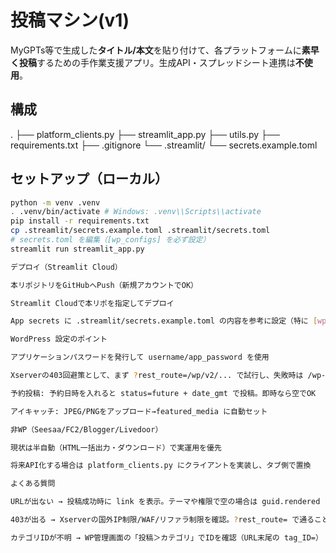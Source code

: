 # 投稿マシン(v1)


MyGPTs等で生成した**タイトル/本文**を貼り付けて、各プラットフォームに**素早く投稿**するための手作業支援アプリ。生成API・スプレッドシート連携は**不使用**。


## 構成

. ├── platform_clients.py ├── streamlit_app.py ├── utils.py ├── requirements.txt ├── .gitignore └── .streamlit/ └── secrets.example.toml

## セットアップ（ローカル）
```bash
python -m venv .venv
. .venv/bin/activate # Windows: .venv\\Scripts\\activate
pip install -r requirements.txt
cp .streamlit/secrets.example.toml .streamlit/secrets.toml
# secrets.toml を編集（[wp_configs] を必ず設定）
streamlit run streamlit_app.py

デプロイ（Streamlit Cloud）

本リポジトリをGitHubへPush（新規アカウントでOK）

Streamlit Cloudで本リポを指定してデプロイ

App secrets に .streamlit/secrets.example.toml の内容を参考に設定（特に [wp_configs]）

WordPress 設定のポイント

アプリケーションパスワードを発行して username/app_password を使用

Xserverの403回避策として、まず ?rest_route=/wp/v2/... で試行し、失敗時は /wp-json/wp/v2/... にフォールバック

予約投稿: 予約日時を入れると status=future + date_gmt で投稿。即時なら空でOK

アイキャッチ: JPEG/PNGをアップロード→featured_media に自動セット

非WP（Seesaa/FC2/Blogger/Livedoor）

現状は半自動（HTML一括出力・ダウンロード）で実運用を優先

将来API化する場合は platform_clients.py にクライアントを実装し、タブ側で置換

よくある質問

URLが出ない → 投稿成功時に link を表示。テーマや権限で空の場合は guid.rendered を併記

403が出る → Xserverの国外IP制限/WAF/リファラ制限を確認。?rest_route= で通ることが多い

カテゴリIDが不明 → WP管理画面の「投稿＞カテゴリ」でIDを確認（URL末尾の tag_ID=）
